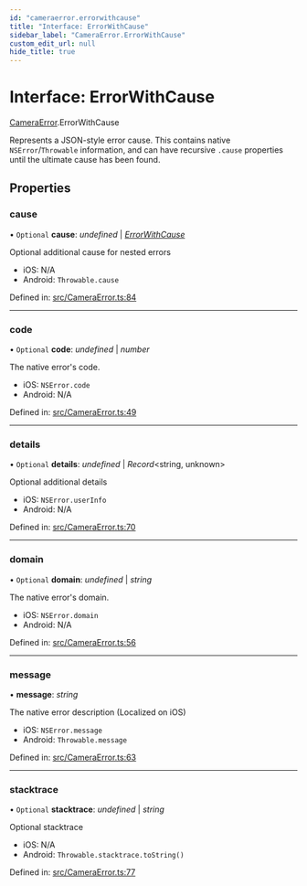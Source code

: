 ```yaml
---
id: "cameraerror.errorwithcause"
title: "Interface: ErrorWithCause"
sidebar_label: "CameraError.ErrorWithCause"
custom_edit_url: null
hide_title: true
---
```


# Interface: ErrorWithCause

[CameraError](../modules/cameraerror.md).ErrorWithCause

Represents a JSON-style error cause. This contains native `NSError`/`Throwable` information, and can have recursive `.cause` properties until the ultimate cause has been found.

## Properties

### cause

• `Optional` **cause**: *undefined* \| [*ErrorWithCause*](cameraerror.errorwithcause.md)

Optional additional cause for nested errors

* iOS: N/A
* Android: `Throwable.cause`

Defined in: [src/CameraError.ts:84](https://github.com/cuvent/react-native-vision-camera/blob/89913de/src/CameraError.ts#L84)

___

### code

• `Optional` **code**: *undefined* \| *number*

The native error's code.

* iOS: `NSError.code`
* Android: N/A

Defined in: [src/CameraError.ts:49](https://github.com/cuvent/react-native-vision-camera/blob/89913de/src/CameraError.ts#L49)

___

### details

• `Optional` **details**: *undefined* \| *Record*<string, unknown\>

Optional additional details

* iOS: `NSError.userInfo`
* Android: N/A

Defined in: [src/CameraError.ts:70](https://github.com/cuvent/react-native-vision-camera/blob/89913de/src/CameraError.ts#L70)

___

### domain

• `Optional` **domain**: *undefined* \| *string*

The native error's domain.

* iOS: `NSError.domain`
* Android: N/A

Defined in: [src/CameraError.ts:56](https://github.com/cuvent/react-native-vision-camera/blob/89913de/src/CameraError.ts#L56)

___

### message

• **message**: *string*

The native error description (Localized on iOS)

* iOS: `NSError.message`
* Android: `Throwable.message`

Defined in: [src/CameraError.ts:63](https://github.com/cuvent/react-native-vision-camera/blob/89913de/src/CameraError.ts#L63)

___

### stacktrace

• `Optional` **stacktrace**: *undefined* \| *string*

Optional stacktrace

* iOS: N/A
* Android: `Throwable.stacktrace.toString()`

Defined in: [src/CameraError.ts:77](https://github.com/cuvent/react-native-vision-camera/blob/89913de/src/CameraError.ts#L77)
